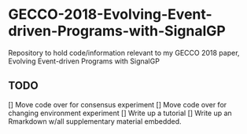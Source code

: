 # GECCO-2018-Evolving-Event-driven-Programs-with-SignalGP
Repository to hold code/information relevant to my GECCO 2018 paper, Evolving Event-driven Programs with SignalGP

## TODO
[] Move code over for consensus experiment
[] Move code over for changing environment experiment
[] Write up a tutorial
[] Write up an Rmarkdown w/all supplementary material embedded. 
